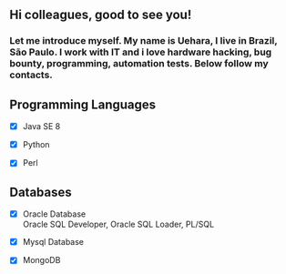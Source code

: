 
## Hi colleagues, good to see you! 

### Let me introduce myself. My name is Uehara, I live in Brazil, São Paulo. I work with IT and i love hardware hacking, bug bounty, programming, automation tests. Below follow my contacts. <br>


## Programming Languages

- [x] Java SE 8
- [x] Python
- [x] Perl


## Databases

- [x] Oracle Database <br>
  Oracle SQL Developer, Oracle SQL Loader, PL/SQL

- [x] Mysql Database
- [x] MongoDB


